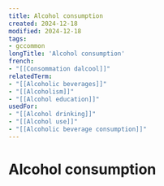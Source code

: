 ```yaml
---
title: Alcohol consumption
created: 2024-12-18
modified: 2024-12-18
tags:
- gccommon
longTitle: 'Alcohol consumption'
french:
- "[[Consommation dalcool]]"
relatedTerm:
- "[[Alcoholic beverages]]"
- "[[Alcoholism]]"
- "[[Alcohol education]]"
usedFor:
- "[[Alcohol drinking]]"
- "[[Alcohol use]]"
- "[[Alcoholic beverage consumption]]"
---
```

# Alcohol consumption

